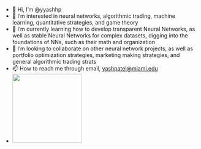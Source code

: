 - 👋 Hi, I’m @yyashhp
- 👀 I’m interested in neural networks, algorithmic trading, machine learning, quantitative strategies, and game theory
- 🌱 I’m currently learning how to develop transparent Neural Networks, as well as stable Neural Networks for complex datasets, digging into the    foundations of NNs, such as their math and organization
- 💞️ I’m looking to collaborate on other neural network projects, as well as portfolio optimization strategies, marketing making strategies, and general algorithmic trading strats
- 📫 How to reach me through email, yashpatel@miami.edu
- <img height="180em" src="https://github-readme-stats.vercel.app/api?username=yyashhp&show_icons=true&hide_border=true&&count_private=true&include_all_commits=true" />
<!---
yyashhp/yyashhp is a ✨ special ✨ repository because its `README.md` (this file) appears on your GitHub profile.
You can click the Preview link to take a look at your changes.
--->

